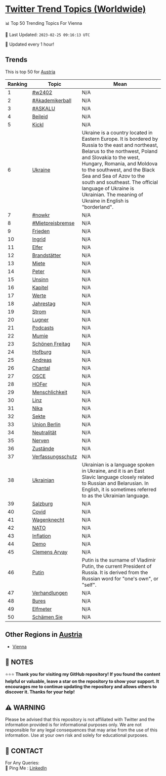 [Twitter Trend Topics (Worldwide)](https://github.com/ErcinDedeoglu/Twitter-Trend-Topics)
==========


📊 Top 50 Trending Topics For Vienna

📆 Last Updated: `2023-02-25 09:16:13 UTC`

🔧 Updated every 1 hour!


## Trends

This is top 50 for [Austria](</Austria>)

| Ranking | Topic | Mean |
| ------- | ------------ | ------------ |
| 1 | [#w2402](http://twitter.com/search?q=%23w2402) | N/A |
| 2 | [#Akademikerball](http://twitter.com/search?q=%23Akademikerball) | N/A |
| 3 | [#ASKALU](http://twitter.com/search?q=%23ASKALU) | N/A |
| 4 | [Beileid](http://twitter.com/search?q=Beileid) | N/A |
| 5 | [Kickl](http://twitter.com/search?q=Kickl) | N/A |
| 6 | [Ukraine](http://twitter.com/search?q=Ukraine) | Ukraine is a country located in Eastern Europe. It is bordered by Russia to the east and northeast, Belarus to the northwest, Poland and Slovakia to the west, Hungary, Romania, and Moldova to the southwest, and the Black Sea and Sea of Azov to the south and southeast. The official language of Ukraine is Ukrainian. The meaning of Ukraine in English is "borderland". |
| 7 | [#nowkr](http://twitter.com/search?q=%23nowkr) | N/A |
| 8 | [#Mietpreisbremse](http://twitter.com/search?q=%23Mietpreisbremse) | N/A |
| 9 | [Frieden](http://twitter.com/search?q=Frieden) | N/A |
| 10 | [Ingrid](http://twitter.com/search?q=Ingrid) | N/A |
| 11 | [Elfer](http://twitter.com/search?q=Elfer) | N/A |
| 12 | [Brandstätter](http://twitter.com/search?q=Brandst%c3%a4tter) | N/A |
| 13 | [Miete](http://twitter.com/search?q=Miete) | N/A |
| 14 | [Peter](http://twitter.com/search?q=Peter) | N/A |
| 15 | [Unsinn](http://twitter.com/search?q=Unsinn) | N/A |
| 16 | [Kapitel](http://twitter.com/search?q=Kapitel) | N/A |
| 17 | [Werte](http://twitter.com/search?q=Werte) | N/A |
| 18 | [Jahrestag](http://twitter.com/search?q=Jahrestag) | N/A |
| 19 | [Strom](http://twitter.com/search?q=Strom) | N/A |
| 20 | [Lugner](http://twitter.com/search?q=Lugner) | N/A |
| 21 | [Podcasts](http://twitter.com/search?q=Podcasts) | N/A |
| 22 | [Mumie](http://twitter.com/search?q=Mumie) | N/A |
| 23 | [Schönen Freitag](http://twitter.com/search?q=Sch%c3%b6nen+Freitag) | N/A |
| 24 | [Hofburg](http://twitter.com/search?q=Hofburg) | N/A |
| 25 | [Andreas](http://twitter.com/search?q=Andreas) | N/A |
| 26 | [Chantal](http://twitter.com/search?q=Chantal) | N/A |
| 27 | [OSCE](http://twitter.com/search?q=OSCE) | N/A |
| 28 | [HOFer](http://twitter.com/search?q=HOFer) | N/A |
| 29 | [Menschlichkeit](http://twitter.com/search?q=Menschlichkeit) | N/A |
| 30 | [Linz](http://twitter.com/search?q=Linz) | N/A |
| 31 | [Nika](http://twitter.com/search?q=Nika) | N/A |
| 32 | [Sekte](http://twitter.com/search?q=Sekte) | N/A |
| 33 | [Union Berlin](http://twitter.com/search?q=Union+Berlin) | N/A |
| 34 | [Neutralität](http://twitter.com/search?q=Neutralit%c3%a4t) | N/A |
| 35 | [Nerven](http://twitter.com/search?q=Nerven) | N/A |
| 36 | [Zustände](http://twitter.com/search?q=Zust%c3%a4nde) | N/A |
| 37 | [Verfassungsschutz](http://twitter.com/search?q=Verfassungsschutz) | N/A |
| 38 | [Ukrainian](http://twitter.com/search?q=Ukrainian) | Ukrainian is a language spoken in Ukraine, and it is an East Slavic language closely related to Russian and Belarusian. In English, it is sometimes referred to as the Ukrainian language. |
| 39 | [Salzburg](http://twitter.com/search?q=Salzburg) | N/A |
| 40 | [Covid](http://twitter.com/search?q=Covid) | N/A |
| 41 | [Wagenknecht](http://twitter.com/search?q=Wagenknecht) | N/A |
| 42 | [NATO](http://twitter.com/search?q=NATO) | N/A |
| 43 | [Inflation](http://twitter.com/search?q=Inflation) | N/A |
| 44 | [Demo](http://twitter.com/search?q=Demo) | N/A |
| 45 | [Clemens Arvay](http://twitter.com/search?q=Clemens+Arvay) | N/A |
| 46 | [Putin](http://twitter.com/search?q=Putin) | Putin is the surname of Vladimir Putin, the current President of Russia. It is derived from the Russian word for "one's own", or "self". |
| 47 | [Verhandlungen](http://twitter.com/search?q=Verhandlungen) | N/A |
| 48 | [Bures](http://twitter.com/search?q=Bures) | N/A |
| 49 | [Elfmeter](http://twitter.com/search?q=Elfmeter) | N/A |
| 50 | [Schämen Sie](http://twitter.com/search?q=Sch%c3%a4men+Sie) | N/A |



## Other Regions in [Austria](</Austria>)

* [Vienna](</Austria/Vienna.md>)



## 📝 NOTES

⭐⭐⭐ **Thank you for visiting my GitHub repository! If you found the content helpful or valuable, leave a star on the repository to show your support. It encourages me to continue updating the repository and allows others to discover it. Thanks for your help!**


## ⚠️ WARNING

Please be advised that this repository is not affiliated with Twitter and the information provided is for informational purposes only. We are not responsible for any legal consequences that may arise from the use of this information. Use at your own risk and solely for educational purposes.


## 📨 CONTACT

 For Any Queries:  
            🏓 Ping Me : [LinkedIn](https://www.linkedin.com/in/ercindedeoglu/)
